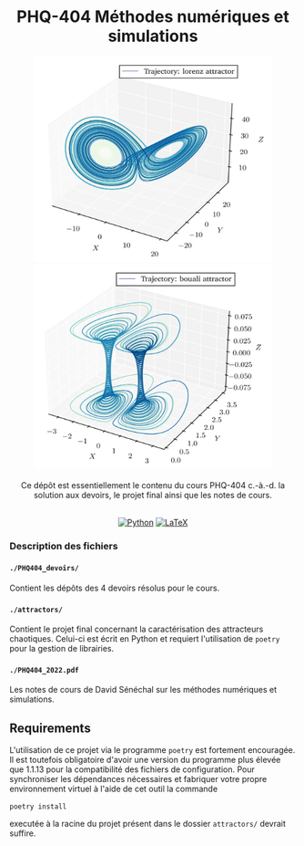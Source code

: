 <h1 align="center">PHQ-404 Méthodes numériques et simulations</h1>

<div align="center">
  <img width="420" height="360" src="./attractors/attractors/figs/trajectories/traj_lorenz.png">
  <img width="420" height="360" src="./attractors/attractors/figs/trajectories/traj_bouali.png">
</div>

<br />

<div align="center">
  Ce dépôt est essentiellement le contenu du cours PHQ-404 c.-à.-d. la solution aux devoirs, le projet final ainsi que les notes de cours.
</div>

<br />

<div align="center">
  
  <a href="">![Python](https://img.shields.io/badge/python-3670A0?style=for-the-badge&logo=python&logoColor=ffdd54)</a>
  <a href="">![LaTeX](https://img.shields.io/badge/latex-%23008080.svg?style=for-the-badge&logo=latex&logoColor=white)</a>
  
</div>

### Description des fichiers

#### `./PHQ404_devoirs/`

Contient les dépôts des 4 devoirs résolus pour le cours.

#### `./attractors/`

Contient le projet final concernant la caractérisation des attracteurs chaotiques. Celui-ci est
écrit en Python et requiert l'utilisation de `poetry` pour la gestion de librairies.

#### `./PHQ404_2022.pdf`

Les notes de cours de David Sénéchal sur les méthodes numériques et simulations.

## Requirements

L'utilisation de ce projet via le programme `poetry` est fortement encouragée.
Il est toutefois obligatoire d'avoir une version du programme plus élevée que
1.1.13 pour la compatibilité des fichiers de configuration. Pour synchroniser
les dépendances nécessaires et fabriquer votre propre environnement virtuel à
l'aide de cet outil la commande

```shell
poetry install
```

executée à la racine du projet présent dans le dossier `attractors/` devrait suffire.
